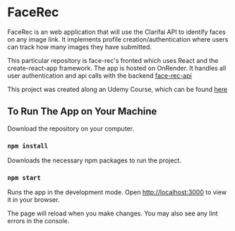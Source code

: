# FaceRec

FaceRec is an web application that will use the Clarifai API to identify faces on any image link. It implements profile creation/authentication where users can track how many images they have submitted. 

This particular repository is face-rec's fronted which uses React and the create-react-app framework. The app is hosted on OnRender. It handles all user authentication and api calls with the backend [face-rec-api](https://github.com/ben-sikora/face-recognition-api)

This project was created along an Udemy Course, which can be found [here](https://www.udemy.com/course/the-complete-web-developer-zero-to-mastery/)

## To Run The App on Your Machine

Download the repository on your computer. 

### `npm install`
Downloads the necessary npm packages to run the project. 

### `npm start`
Runs the app in the development mode.
Open [http://localhost:3000](http://localhost:3000) to view it in your browser. 

The page will reload when you make changes.
You may also see any lint errors in the console.


